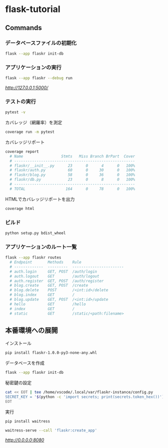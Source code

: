 # flask-tutorial

## Commands

### データベースファイルの初期化

```sh
flask --app flaskr init-db
```

### アプリケーションの実行

```sh
flask --app flaskr --debug run
```

*http://127.0.0.1:5000/*

### テストの実行

```sh
pytest -v
```

カバレッジ（網羅率）を測定

```sh
coverage run -m pytest
```

カバレッジリポート

```sh
coverage report
  # Name                 Stmts   Miss Branch BrPart  Cover
  # ------------------------------------------------------
  # flaskr/__init__.py      23      0      4      0   100%
  # flaskr/auth.py          60      0     30      0   100%
  # flaskr/blog.py          58      0     36      0   100%
  # flaskr/db.py            23      0      8      0   100%
  # ------------------------------------------------------
  # TOTAL                  164      0     78      0   100%
```

HTMLでカバレッジリポートを出力

```sh
coverage html
```

### ビルド

```sh
python setup.py bdist_wheel
```

### アプリケーションのルート一覧

```sh
flask --app flaskr routes
  # Endpoint       Methods    Rule
  # -------------  ---------  -----------------------
  # auth.login     GET, POST  /auth/login
  # auth.logout    GET        /auth/logout
  # auth.register  GET, POST  /auth/register
  # blog.create    GET, POST  /create
  # blog.delete    POST       /<int:id>/delete
  # blog.index     GET        /
  # blog.update    GET, POST  /<int:id>/update
  # hello          GET        /hello
  # index          GET        /
  # static         GET        /static/<path:filename>
```

## 本番環境への展開

インストール

```sh
pip install flaskr-1.0.0-py3-none-any.whl
```

データベースを作成

```sh
flask --app flaskr init-db
```

秘密鍵の設定

```sh
cat << EOT | tee /home/vscode/.local/var/flaskr-instance/config.py
SECRET_KEY = '$(python -c 'import secrets; print(secrets.token_hex())')'
EOT
```

実行

```sh
pip install waitress
```

```sh
waitress-serve --call 'flaskr:create_app'
```

*http://0.0.0.0:8080*
